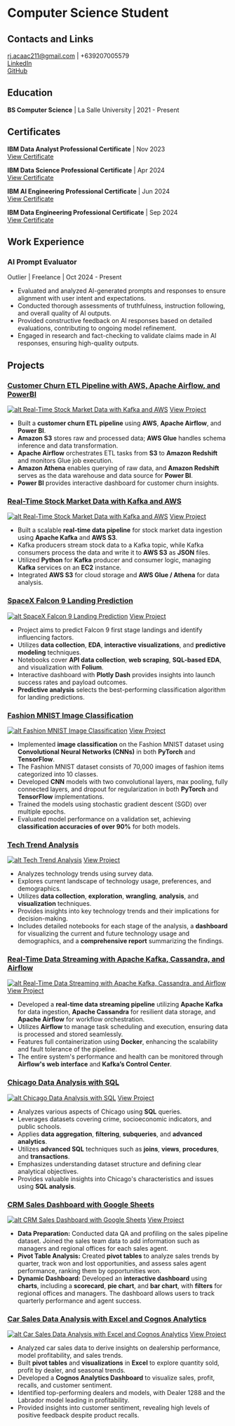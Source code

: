 # Computer Science Student

## Contacts and Links
rj.acaac211@gmail.com | +639207005579 \
[LinkedIn](https://www.linkedin.com/in/rj-r-aca-ac-7a070b29a/) \
[GitHub](https://github.com/rjacaac211)

## Education
**BS Computer Science** | La Salle University | 2021 - Present

## Certificates
**IBM Data Analyst Professional Certificate** | Nov 2023\
[View Certificate](https://coursera.org/share/4bd141d4137f48ebf6dd781c67d4c432)

**IBM Data Science Professional Certificate** | Apr 2024\
[View Certificate](https://coursera.org/share/aa116bbde7d81fba96bf719d84b7797d)

**IBM AI Engineering Professional Certificate** | Jun 2024\
[View Certificate](https://coursera.org/share/4199b5a5c5a357f6393f0ff190a45ddd)

**IBM Data Engineering Professional Certificate** | Sep 2024\
[View Certificate](https://coursera.org/share/5536170f1d713bf39386954039887cac)

## Work Experience
### **AI Prompt Evaluator**
Outlier | Freelance | Oct 2024 - Present
- Evaluated and analyzed AI-generated prompts and responses to ensure alignment with user intent and expectations.
- Conducted thorough assessments of truthfulness, instruction following, and overall quality of AI outputs.
- Provided constructive feedback on AI responses based on detailed evaluations, contributing to ongoing model refinement.
- Engaged in research and fact-checking to validate claims made in AI responses, ensuring high-quality outputs.

## Projects

### [**Customer Churn ETL Pipeline with AWS, Apache Airflow, and PowerBI**](https://github.com/rjacaac211/Customer-Churn-ETL-Pipeline-with-AWS-Airflow-and-PowerBI)
[![alt Real-Time Stock Market Data with Kafka and AWS](assets/img/churn-aws.jpg)](https://github.com/rjacaac211/Customer-Churn-ETL-Pipeline-with-AWS-Airflow-and-PowerBI)
[View Project](https://github.com/rjacaac211/Customer-Churn-ETL-Pipeline-with-AWS-Airflow-and-PowerBI)
- Built a **customer churn ETL pipeline** using **AWS**, **Apache Airflow**, and **Power BI**.
- **Amazon S3** stores raw and processed data; **AWS Glue** handles schema inference and data transformation.
- **Apache Airflow** orchestrates ETL tasks from **S3** to **Amazon Redshift** and monitors Glue job execution.
- **Amazon Athena** enables querying of raw data, and **Amazon Redshift** serves as the data warehouse and data source for **Power BI**.
- **Power BI** provides interactive dashboard for customer churn insights.

### [**Real-Time Stock Market Data with Kafka and AWS**](https://github.com/rjacaac211/Real-Time-Stock-Market-Data-with-Kafka-and-AWS)
[![alt Real-Time Stock Market Data with Kafka and AWS](assets/img/stocks-kafka.jpg)](https://github.com/rjacaac211/Real-Time-Stock-Market-Data-with-Kafka-and-AWS)
[View Project](https://github.com/rjacaac211/Real-Time-Stock-Market-Data-with-Kafka-and-AWS)
- Built a scalable **real-time data pipeline** for stock market data ingestion using **Apache Kafka** and **AWS S3**.
- Kafka producers stream stock data to a Kafka topic, while Kafka consumers process the data and write it to **AWS S3** as **JSON** files.
- Utilized **Python** for **Kafka** producer and consumer logic, managing **Kafka** services on an **EC2** instance.
- Integrated **AWS S3** for cloud storage and **AWS Glue / Athena** for data analysis.

### [**SpaceX Falcon 9 Landing Prediction**](https://github.com/rjacaac211/SpaceX-Falcon-9-Landing-Prediction)
[![alt SpaceX Falcon 9 Landing Prediction](assets/img/spxfalc9_landpred.jpg)](https://github.com/rjacaac211/SpaceX-Falcon-9-Landing-Prediction)
[View Project](https://github.com/rjacaac211/SpaceX-Falcon-9-Landing-Prediction)
- Project aims to predict Falcon 9 first stage landings and identify influencing factors.
- Utilizes **data collection**, **EDA**, **interactive visualizations**, and **predictive modeling** techniques.
- Notebooks cover **API data collection**, **web scraping**, **SQL-based EDA**, and visualization with **Folium**.
- Interactive dashboard with **Plotly Dash** provides insights into launch success rates and payload outcomes.
- **Predictive analysis** selects the best-performing classification algorithm for landing predictions.

### [**Fashion MNIST Image Classification**](https://github.com/rjacaac211/Fashion_MNIST_Image_Classification)
[![alt Fashion MNIST Image Classification](assets/img/fashion-mnist.jpg)](https://github.com/rjacaac211/Fashion_MNIST_Image_Classification)
[View Project](https://github.com/rjacaac211/Fashion_MNIST_Image_Classification)
- Implemented **image classification** on the Fashion MNIST dataset using **Convolutional Neural Networks (CNNs)** in both **PyTorch** and **TensorFlow**.
- The Fashion MNIST dataset consists of 70,000 images of fashion items categorized into 10 classes.
- Developed **CNN** models with two convolutional layers, max pooling, fully connected layers, and dropout for regularization in both **PyTorch** and **TensorFlow** implementations.
- Trained the models using stochastic gradient descent (SGD) over multiple epochs.
- Evaluated model performance on a validation set, achieving **classification accuracies of over 90%** for both models.

### [**Tech Trend Analysis**](https://github.com/rjacaac211/Tech-Trend-Analysis)
[![alt Tech Trend Analysis](assets/img/tech-trend-analysis.jpg)](https://github.com/rjacaac211/Tech-Trend-Analysis)
[View Project](https://github.com/rjacaac211/Tech-Trend-Analysis)
- Analyzes technology trends using survey data.
- Explores current landscape of technology usage, preferences, and demographics.
- Utilizes **data collection**, **exploration**, **wrangling**, **analysis**, and **visualization** techniques.
- Provides insights into key technology trends and their implications for decision-making.
- Includes detailed notebooks for each stage of the analysis, a **dashboard** for visualizing the current and future technology usage and demographics, and a **comprehensive report** summarizing the findings.

### [**Real-Time Data Streaming with Apache Kafka, Cassandra, and Airflow**](https://github.com/rjacaac211/Real-Time-User-Data-with-Airflow-Kafka-Cassandra)
[![alt Real-Time Data Streaming with Apache Kafka, Cassandra, and Airflow](assets/img/user-kafka.jpg)](https://github.com/rjacaac211/Real-Time-User-Data-with-Airflow-Kafka-Cassandra)
[View Project](https://github.com/rjacaac211/Real-Time-User-Data-with-Airflow-Kafka-Cassandra)
- Developed a **real-time data streaming pipeline** utilizing **Apache Kafka** for data ingestion, **Apache Cassandra** for resilient data storage, and **Apache Airflow** for workflow orchestration.
- Utilizes **Airflow** to manage task scheduling and execution, ensuring data is processed and stored seamlessly.
- Features full containerization using **Docker**, enhancing the scalability and fault tolerance of the pipeline.
- The entire system's performance and health can be monitored through **Airflow's web interface** and **Kafka’s Control Center**.

### [**Chicago Data Analysis with SQL**](https://github.com/rjacaac211/Chicago-Data-Analysis-with-SQL)
[![alt Chicago Data Analysis with SQL](assets/img/chicago-data-analysis.jpg)](https://github.com/rjacaac211/Chicago-Data-Analysis-with-SQL)
[View Project](https://github.com/rjacaac211/Chicago-Data-Analysis-with-SQL)
- Analyzes various aspects of Chicago using **SQL** queries.
- Leverages datasets covering crime, socioeconomic indicators, and public schools.
- Applies **data aggregation**, **filtering**, **subqueries**, and **advanced analytics**.
- Utilizes **advanced SQL** techniques such as **joins**, **views**, **procedures**, and **transactions**.
- Emphasizes understanding dataset structure and defining clear analytical objectives.
- Provides valuable insights into Chicago's characteristics and issues using **SQL analysis**.

### [**CRM Sales Dashboard with Google Sheets**](https://github.com/rjacaac211/CRM-Sales-Dashboard-with-Google-Sheets)
[![alt CRM Sales Dashboard with Google Sheets](assets/img/crm-sales-dashboard.jpg)](https://github.com/rjacaac211/CRM-Sales-Dashboard-with-Google-Sheets)
[View Project](https://github.com/rjacaac211/CRM-Sales-Dashboard-with-Google-Sheets)
- **Data Preparation:** Conducted data QA and profiling on the sales pipeline dataset. Joined the sales team data to add information such as managers and regional offices for each sales agent.
- **Pivot Table Analysis:** Created **pivot tables** to analyze sales trends by quarter, track won and lost opportunities, and assess sales agent performance, ranking them by opportunities won.
- **Dynamic Dashboard:** Developed an **interactive dashboard** using **charts**, including a **scorecard**, **pie chart**, and **bar chart**, with **filters** for regional offices and managers. The dashboard allows users to track quarterly performance and agent success.

### [**Car Sales Data Analysis with Excel and Cognos Analytics**](https://github.com/rjacaac211/Car-Sales-Data-Analysis-with-Excel-and-Cognos-Analytics)
[![alt Car Sales Data Analysis with Excel and Cognos Analytics](assets/img/car-sales-analysis.jpg)](https://github.com/rjacaac211/Car-Sales-Data-Analysis-with-Excel-and-Cognos-Analytics)
[View Project](https://github.com/rjacaac211/Car-Sales-Data-Analysis-with-Excel-and-Cognos-Analytics)
- Analyzed car sales data to derive insights on dealership performance, model profitability, and sales trends.
- Built **pivot tables** and **visualizations** in **Excel** to explore quantity sold, profit by dealer, and seasonal trends.
- Developed a **Cognos Analytics Dashboard** to visualize sales, profit, recalls, and customer sentiment.
- Identified top-performing dealers and models, with Dealer 1288 and the Labrador model leading in profitability.
- Provided insights into customer sentiment, revealing high levels of positive feedback despite product recalls.
